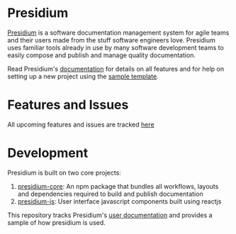 # Presidium

[Presidium](http://presidium.spandigital.net) is a software documentation management system for agile teams and their users made from the stuff software engineers love. Presidium uses familiar tools already in use by many software development teams to easily compose and publish and manage quality documentation.

Read Presidium's [documentation](http://presidium.spandigital.net/overview/) for details on all features and for help on setting up a new project using the [sample template](https://github.com/SPANDigital/presidium-template).

# Features and Issues
All upcoming features and issues are tracked [here](https://github.com/SPANDigital/presidium/issues)

# Development

Presidium is built on two core projects:

1. [presidium-core](https://github.com/SPANDigital/presidium-core): An npm package that bundles all workflows, layouts and dependencies required to build and publish documentation
1. [presidium-js](https://github.com/SPANDigital/presidium-js): User interface javascript components built using reactjs

This repository tracks Presidium's [user documentation](http://presidium.spandigital.net/overview/) and provides a sample of how presidium is used.

